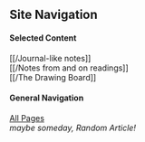 ## Site Navigation

#### Selected Content

[[/Journal-like notes]]  
[[/Notes from and on readings]]  
[[/The Drawing Board]]

#### General Navigation

[All Pages](/all-pages.html)  
_maybe someday, Random Article!_
